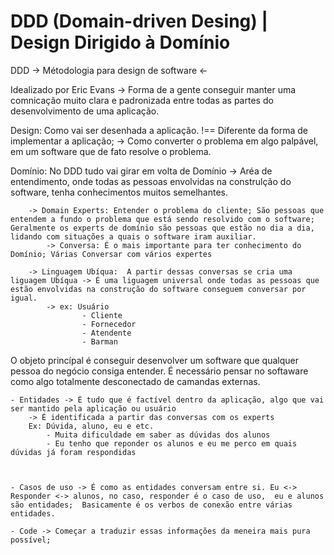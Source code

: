 # DDD (Domain-driven Desing) | Design Dirigido à Domínio 

DDD -> Métodologia para design de software <- 

Idealizado por Eric Evans 
    -> Forma de a gente conseguir manter uma comnicação muito clara e padronizada entre todas as partes
    do desenvolvimento de uma aplicação. 

Design: Como vai ser desenhada a aplicação. !== Diferente da forma de implementar a aplicação; 
    -> Como converter o problema em algo palpável, em um software que de fato resolve o problema. 

Domínio: No DDD tudo vai girar em volta de Domínio 
    -> Aréa de entendimento, onde todas as pessoas envolvidas na construlção do software, tenha conhecimentos 
    muitos semelhantes. 

        -> Domain Experts: Entender o problema do cliente; São pessoas que entendem a fundo o problema que está sendo resolvido com o software; Geralmente os experts de domínio são pessoas que estão no dia a dia, lidando com situações a quais o software iram auxiliar. 
            -> Conversa: É o mais importante para ter conhecimento do Domínio; Várias Conversar com vários expertes 

        -> Linguagem Ubíqua:  A partir dessas conversas se cria uma liguagem Ubíqua -> É uma liguagem universal onde todas as pessoas que estão envolvidas na construção do software conseguem conversar por igual. 
            -> ex: Usuário
                    - Cliente 
                    - Fornecedor 
                    - Atendente 
                    - Barman 

O objeto princípal é conseguir desenvolver um software que qualquer pessoa do negócio consiga entender. 
É necessário pensar no softaware como algo totalmente desconectado de camandas externas. 

    - Entidades -> É tudo que é factível dentro da aplicação, algo que vai ser mantido pela aplicação ou usuário 
        -> É identificada a partir das conversas com os experts 
        Ex: Dúvida, aluno, eu e etc. 
            - Muita dificuldade em saber as dúvidas dos alunos
            - Eu tenho que reponder os alunos e eu me perco em quais dúvidas já foram respondidas



    - Casos de uso -> É como as entidades conversam entre si. Eu <-> Responder <-> alunos, no caso, responder é o caso de uso,  eu e alunos são entidades;  Basicamente é os verbos de conexão entre várias entidades. 

    - Code -> Começar a traduzir essas informações da meneira mais pura possível; 